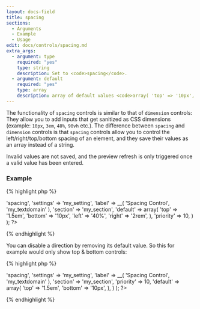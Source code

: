 ```yaml
---
layout: docs-field
title: spacing
sections:
  - Arguments
  - Example
  - Usage
edit: docs/controls/spacing.md
extra_args:
  - argument: type
    required: "yes"
    type: string
    description: Set to <code>spacing</code>.
  - argument: default
    required: "yes"
    type: array
    description: array of default values <code>array( 'top' => '10px', 'bottom' => '1em', 'left' => '0', 'right' => '0' )</code>. The default values also determine which of the elements will be displayed. If for example you only want to display top & bottom, then in the array of defaults only include top & bottom.
---
```


The functionality of `spacing` controls is similar to that of `dimension` controls:
They  allow you to add inputs that get sanitized as CSS dimensions (example: `10px`, `3em`, `48%`, `90vh` etc.).
The difference between `spacing` and `dimension` controls is that `spacing` controls allow you to control the left/right/top/bottom spacing of an element, and they save their values as an array instead of a string.

Invalid values are not saved, and the preview refresh is only triggered once a valid value has been entered.

### Example

{% highlight php %}
<?php
Kirki::add_field( 'my_config', array(
	'type'        => 'spacing',
	'settings'    => 'my_setting',
	'label'       => __( 'Spacing Control', 'my_textdomain' ),
	'section'     => 'my_section',
	'default'     => array(
		'top'    => '1.5em',
		'bottom' => '10px',
		'left'   => '40%',
		'right'  => '2rem',
	),
	'priority'    => 10,
) );
?>
{% endhighlight %}

You can disable a direction by removing its default value.
So this for example would only show top & bottom controls:

{% highlight php %}
<?php
Kirki::add_field( 'my_config', array(
	'type'        => 'spacing',
	'settings'    => 'my_setting',
	'label'       => __( 'Spacing Control', 'my_textdomain' ),
	'section'     => 'my_section',
	'priority'    => 10,
	'default'     => array(
		'top'    => '1.5em',
		'bottom' => '10px',
	),
) );
?>
{% endhighlight %}
